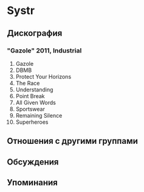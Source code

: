 # Systr



## Дискография

### "Gazole" 2011, Industrial

1. Gazole
2. DBMB
3. Protect Your Horizons
4. The Race
5. Understanding
6. Point Break
7. All Given Words
8. Sportswear
9. Remaining Silence
10. Superheroes 


## Отношения с другими группами


## Обсуждения


## Упоминания

